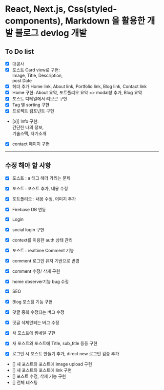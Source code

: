 # React, Next.js, Css(styled-components), Markdown 을 활용한 개발 블로그 devlog 개발

## To Do list

- [x] 대공사
- [x] 포스트 Card view로 구현:  
       Image,
      Title,
      Description,  
       post Date
- [x] 헤더 추가
      Home link,
      About link,
      Portfolio link,
      Blog link,
      Contact link
- [x] Home 구현:
      About 요약,
      포트폴리오 요약 => modal창 추가,
      Blog 요약
- [x] 포스트 디테일에서 리모콘 구현
- [x] Tag 별 sorting 구현
- [x] 프로젝트 컴포넌트 구현
- [x]] Info 구현:  
   간단한 나의 정보,  
   기술스택, 자기소개
- [x] contact 페이지 구현

---

## 수정 해야 할 사항

- [x] 포스트 : a 태그 헤더 가리는 문제
- [x] 포스트 : 포스트 추가, 내용 수정
- [x] 포트폴리오 : 내용 수정, 이미지 추가
- [x] Firebase DB 연동
- [x] Login
- [x] social login 구현
- [x] context를 이용한 auth 상태 관리
- [x] 포스트 : realtime Comment 기능
- [x] comment 로그인 유저 기반으로 변경
- [x] comment 수정/ 삭제 구현
- [x] home observer기능 bug 수정
- [x] SEO

- [x] Blog 포스팅 기능 구현
- [x] 댓글 중복 수정되는 버그 수정
- [x] 댓글 삭제안되는 버그 수정
- [x] 새 포스트에 썸네일 구현
- [x] 새 포스트와 포스트에 Title, sub_title 등등 구현
- [x] 로그인 시 포스트 만들기 추가, direct new 로그인 검증 추가
- [] 새 포스트와 포스트에 image upload 구현
- [] 새 포스트와 포스트에 link 구현
- [] 포스트 수정, 삭제 기능 구현
- [] 전체 테스팅
